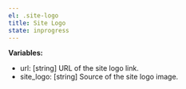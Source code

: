 ```yaml
---
el: .site-logo
title: Site Logo
state: inprogress
---
```


__Variables:__
* url: [string] URL of the site logo link.
* site_logo: [string] Source of the site logo image.
